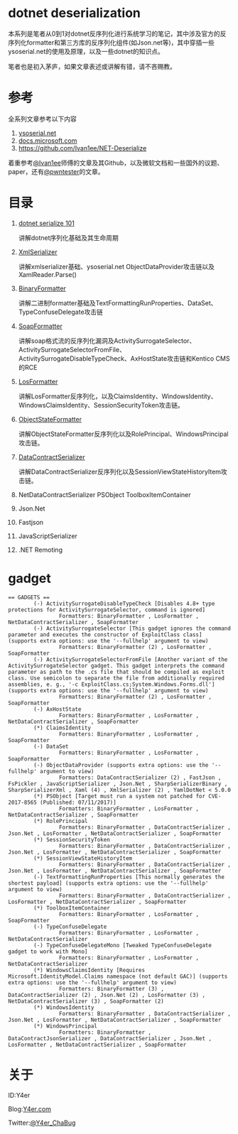 # dotnet deserialization

本系列是笔者从0到1对dotnet反序列化进行系统学习的笔记，其中涉及官方的反序列化formatter和第三方库的反序列化组件(如Json.net等)，其中穿插一些ysoserial.net的使用及原理，以及一些dotnet的知识点。

笔者也是初入茅庐，如果文章表述或讲解有错，请不吝赐教。

# 参考

全系列文章参考以下内容

1. [ysoserial.net](https://github.com/pwntester/ysoserial.net)
2. [docs.microsoft.com](https://docs.microsoft.com/zh-cn/dotnet/standard/serialization/)
3. https://github.com/Ivan1ee/NET-Deserialize

着重参考[@Ivan1ee](https://github.com/Ivan1ee)师傅的文章及其Github，以及微软文档和一些国外的议题、paper，还有[@pwntester](https://github.com/pwntester)的文章。

# 目录

1. [dotnet serialize 101](./dotnet-serialize-101.md)

   讲解dotnet序列化基础及其生命周期

2. [XmlSerializer](./XmlSerializer.md)

   讲解xmlserializer基础、ysoserial.net ObjectDataProvider攻击链以及XamlReader.Parse()

3. [BinaryFormatter](./BinaryFormatter.md)

   讲解二进制formatter基础及TextFormattingRunProperties、DataSet、TypeConfuseDelegate攻击链
   
4. [SoapFormatter](./SoapFormatter.md)

   讲解soap格式流的反序列化漏洞及ActivitySurrogateSelector、ActivitySurrogateSelectorFromFile、ActivitySurrogateDisableTypeCheck、AxHostState攻击链和Kentico CMS的RCE
   
5. [LosFormatter](./LosFormatter.md)

   讲解LosFormatter反序列化，以及ClaimsIdentity、WindowsIdentity、WindowsClaimsIdentity、SessionSecurityToken攻击链。

6. [ObjectStateFormatter](./ObjectStateFormatter.md)

   讲解ObjectStateFormatter反序列化以及RolePrincipal、WindowsPrincipal攻击链。

7. [DataContractSerializer](./DataContractSerializer.md)

   讲解DataContractSerializer反序列化以及SessionViewStateHistoryItem攻击链。

8. NetDataContractSerializer PSObject ToolboxItemContainer

9. Json.Net

10. Fastjson

11. JavaScriptSerializer

12. .NET Remoting

# gadget

```
== GADGETS ==
        (-) ActivitySurrogateDisableTypeCheck [Disables 4.8+ type protections for ActivitySurrogateSelector, command is ignored]
                Formatters: BinaryFormatter , LosFormatter , NetDataContractSerializer , SoapFormatter
        (-) ActivitySurrogateSelector [This gadget ignores the command parameter and executes the constructor of ExploitClass class] (supports extra options: use the '--fullhelp' argument to view)
                Formatters: BinaryFormatter (2) , LosFormatter , SoapFormatter
        (-) ActivitySurrogateSelectorFromFile [Another variant of the ActivitySurrogateSelector gadget. This gadget interprets the command parameter as path to the .cs file that should be compiled as exploit class. Use semicolon to separate the file from additionally required assemblies, e. g., '-c ExploitClass.cs;System.Windows.Forms.dll'] (supports extra options: use the '--fullhelp' argument to view)
                Formatters: BinaryFormatter (2) , LosFormatter , SoapFormatter
        (-) AxHostState
                Formatters: BinaryFormatter , LosFormatter , NetDataContractSerializer , SoapFormatter
        (*) ClaimsIdentity
                Formatters: BinaryFormatter , LosFormatter , SoapFormatter
        (-) DataSet
                Formatters: BinaryFormatter , LosFormatter , SoapFormatter
        (-) ObjectDataProvider (supports extra options: use the '--fullhelp' argument to view)
                Formatters: DataContractSerializer (2) , FastJson , FsPickler , JavaScriptSerializer , Json.Net , SharpSerializerBinary , SharpSerializerXml , Xaml (4) , XmlSerializer (2) , YamlDotNet < 5.0.0
        (*) PSObject [Target must run a system not patched for CVE-2017-8565 (Published: 07/11/2017)]
                Formatters: BinaryFormatter , LosFormatter , NetDataContractSerializer , SoapFormatter
        (*) RolePrincipal
                Formatters: BinaryFormatter , DataContractSerializer , Json.Net , LosFormatter , NetDataContractSerializer , SoapFormatter
        (*) SessionSecurityToken
                Formatters: BinaryFormatter , DataContractSerializer , Json.Net , LosFormatter , NetDataContractSerializer , SoapFormatter
        (*) SessionViewStateHistoryItem
                Formatters: BinaryFormatter , DataContractSerializer , Json.Net , LosFormatter , NetDataContractSerializer , SoapFormatter
        (-) TextFormattingRunProperties [This normally generates the shortest payload] (supports extra options: use the '--fullhelp' argument to view)
                Formatters: BinaryFormatter , DataContractSerializer , LosFormatter , NetDataContractSerializer , SoapFormatter
        (*) ToolboxItemContainer
                Formatters: BinaryFormatter , LosFormatter , SoapFormatter
        (-) TypeConfuseDelegate
                Formatters: BinaryFormatter , LosFormatter , NetDataContractSerializer
        (-) TypeConfuseDelegateMono [Tweaked TypeConfuseDelegate gadget to work with Mono]
                Formatters: BinaryFormatter , LosFormatter , NetDataContractSerializer
        (*) WindowsClaimsIdentity [Requires Microsoft.IdentityModel.Claims namespace (not default GAC)] (supports extra options: use the '--fullhelp' argument to view)
                Formatters: BinaryFormatter (3) , DataContractSerializer (2) , Json.Net (2) , LosFormatter (3) , NetDataContractSerializer (3) , SoapFormatter (2)
        (*) WindowsIdentity
                Formatters: BinaryFormatter , DataContractSerializer , Json.Net , LosFormatter , NetDataContractSerializer , SoapFormatter
        (*) WindowsPrincipal
                Formatters: BinaryFormatter , DataContractJsonSerializer , DataContractSerializer , Json.Net , LosFormatter , NetDataContractSerializer , SoapFormatter
```

# 关于

ID:Y4er

Blog:[Y4er.com](http://Y4er.com)

Twitter:[@Y4er_ChaBug](https://twitter.com/Y4er_ChaBug)